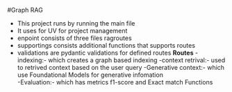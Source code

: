 #Graph RAG

* This project runs by running the main file
* It uses for UV for project management
* enpoint consists of three files ragroutes
* supportings consists additional functions that supports routes
* validations are pydantic validations for defined routes
**Routes**
  -indexing:- which creates a graph based indexing
  -context retrival:- used to retrived context based on the user query
  -Generative context:- which use Foundational Models for generative infomation\
  -Evaluation:- which has metrics f1-score and Exact match Functions
